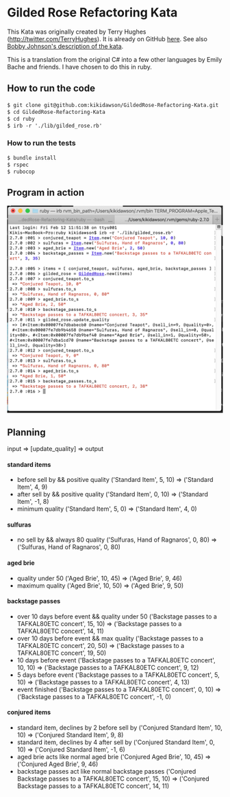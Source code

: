 # Gilded Rose Refactoring Kata

This Kata was originally created by Terry Hughes (http://twitter.com/TerryHughes). It is already on GitHub [here](https://github.com/NotMyself/GildedRose). See also [Bobby Johnson's description of the kata](http://iamnotmyself.com/2011/02/13/refactor-this-the-gilded-rose-kata/).

This is a translation from the original C# into a few other languages by Emily Bache and friends. I have chosen to do this in ruby.

## How to run the code
```
$ git clone git@github.com:kikidawson/GildedRose-Refactoring-Kata.git
$ cd GildedRose-Refactoring-Kata
$ cd ruby
$ irb -r './lib/gilded_rose.rb'
```

### How to run the tests
```
$ bundle install
$ rspec
$ rubocop
```

## Program in action

![Screenshot of IRB](./ruby/images/irb_screenshot.png)

## Planning

input => [update_quality] => output

#### standard items
- before sell by && positive quality
  ('Standard Item', 5, 10) => ('Standard Item', 4, 9)
- after sell by && positive quality
  ('Standard Item', 0, 10) => ('Standard Item', -1, 8)
- minimum quality
  ('Standard Item', 5, 0) => ('Standard Item', 4, 0)

#### sulfuras
- no sell by && always 80 quality
  ('Sulfuras, Hand of Ragnaros', 0, 80) => ('Sulfuras, Hand of Ragnaros', 0, 80)

#### aged brie
- quality under 50
  ('Aged Brie', 10, 45) => ('Aged Brie', 9, 46)
- maximum quality
  ('Aged Brie', 10, 50) => ('Aged Brie', 9, 50)

#### backstage passes
- over 10 days before event && quality under 50
  ('Backstage passes to a TAFKAL80ETC concert', 15, 10) => ('Backstage passes to a TAFKAL80ETC concert', 14, 11)
- over 10 days before event && max quality
  ('Backstage passes to a TAFKAL80ETC concert', 20, 50) => ('Backstage passes to a TAFKAL80ETC concert', 19, 50)
- 10 days before event
  ('Backstage passes to a TAFKAL80ETC concert', 10, 10) => ('Backstage passes to a TAFKAL80ETC concert', 9, 12)
- 5 days before event
  ('Backstage passes to a TAFKAL80ETC concert', 5, 10) => ('Backstage passes to a TAFKAL80ETC concert', 4, 13)
- event finished
  ('Backstage passes to a TAFKAL80ETC concert', 0, 10) => ('Backstage passes to a TAFKAL80ETC concert', -1, 0)

#### conjured items
- standard item, declines by 2 before sell by
  ('Conjured Standard Item', 10, 10) => ('Conjured Standard Item', 9, 8)
- standard item, declines by 4 after sell by
  ('Conjured Standard Item', 0, 10) => ('Conjured Standard Item', -1, 6)
- aged brie acts like normal aged brie
  ('Conjured Aged Brie', 10, 45) => ('Conjured Aged Brie', 9, 46)
- backstage passes act like normal backstage passes
  ('Conjured Backstage passes to a TAFKAL80ETC concert', 15, 10) => ('Conjured Backstage passes to a TAFKAL80ETC concert', 14, 11)
